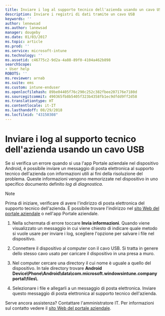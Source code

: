 ```yaml
---
title: Inviare i log al supporto tecnico dell'azienda usando un cavo USB | Microsoft Docs
description: Inviare i registri di dati tramite un cavo USB
keywords: ''
author: lenewsad
ms.author: lanewsad
manager: dougeby
ms.date: 01/03/2017
ms.topic: article
ms.prod: ''
ms.service: microsoft-intune
ms.technology: ''
ms.assetid: c46775c2-9d2a-4a88-89f0-4104a462b898
searchScope:
- User help
ROBOTS: ''
ms.reviewer: arnab
ms.suite: ems
ms.custom: intune-enduser
ms.openlocfilehash: 89be04405f76c290c252c382fbee207176e7180d
ms.sourcegitcommit: 490365fb8b5405f323b4358fb1ec9dfdd9ff2d58
ms.translationtype: HT
ms.contentlocale: it-IT
ms.lasthandoff: 08/29/2018
ms.locfileid: "43150308"
---
```

# <a name="send-logs-to-your-company-support-using-a-usb-cable"></a>Inviare i log al supporto tecnico dell'azienda usando un cavo USB

Se si verifica un errore quando si usa l'app Portale aziendale nel dispositivo Android, è possibile inviare un messaggio di posta elettronica al supporto tecnico dell'azienda con informazioni utili ai fini della risoluzione del problema. Queste informazioni vengono memorizzate nel dispositivo in uno specifico documento definito _log di diagnostica_.

> [!Note]
> Prima di iniziare, verificare di avere l'indirizzo di posta elettronica del supporto tecnico dell'azienda. È possibile trovare l'indirizzo nel [sito Web del portale aziendale](https://go.microsoft.com/fwlink/?linkid=2010980) o nell'app Portale aziendale.

1. Nella schermata di errore toccare **Invia informazioni**. Quando viene visualizzato un messaggio in cui viene chiesto di indicare quale metodo si vuole usare per inviare i log, scegliere l'opzione per salvare i file nel dispositivo.

2. Connettere il dispositivo al computer con il cavo USB. Si tratta in genere dello stesso cavo usato per caricare il dispositivo in una presa a muro.

3. Nel computer cercare una directory il cui nome è uguale a quello del dispositivo. In tale directory trovare <strong>Android Device\Phone\Android\data\com.microsoft.windowsintune.companyportal\files\\</strong>.

4. Selezionare i file e allegarli a un messaggio di posta elettronica. Inviare questo messaggio di posta elettronica al supporto tecnico dell'azienda.

Serve ancora assistenza? Contattare l'amministratore IT. Per informazioni sul contatto vedere il [sito Web del portale aziendale](https://go.microsoft.com/fwlink/?linkid=2010980).
